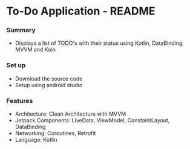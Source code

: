 # To-Do Application - README #

### Summary ###

* Displays a list of TODO's with their status using Kotlin, DataBinding, MVVM and Koin

### Set up ###
  *  Download the source code
  *  Setup using android studio


### Features ###
 * Architecture: Clean Architecture with MVVM <br>
 * Jetpack Components: LiveData, ViewModel, ConstaintLayout, DataBinding<br>
 * Networking: Coroutines, Retrofit<br>
 * Language: Kotlin<br>

